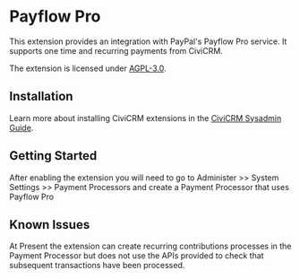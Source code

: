 # Payflow Pro

This extension provides an integration with PayPal's Payflow Pro service. It supports one time and recurring payments from CiviCRM.

The extension is licensed under [AGPL-3.0](LICENSE.txt).

## Installation

Learn more about installing CiviCRM extensions in the [CiviCRM Sysadmin Guide](https://docs.civicrm.org/sysadmin/en/latest/customize/extensions/).

## Getting Started

After enabling the extension you will need to go to Administer >> System Settings >> Payment Processors and create a Payment Processor that uses Payflow Pro

## Known Issues

At Present the extension can create recurring contributions processes in the Payment Processor but does not use the APIs provided to check that subsequent transactions have been processed.

